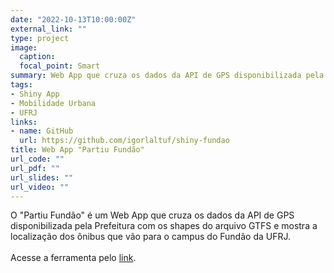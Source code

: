 ```yaml
---
date: "2022-10-13T10:00:00Z"
external_link: ""
type: project
image:
  caption:
  focal_point: Smart
summary: Web App que cruza os dados da API de GPS disponibilizada pela Prefeitura com os shapes do arquivo GTFS e mostra a localização dos ônibus que vão para o campus do Fundão da UFRJ.
tags:
- Shiny App
- Mobilidade Urbana
- UFRJ
links:
- name: GitHub
  url: https://github.com/igorlaltuf/shiny-fundao
title: Web App "Partiu Fundão"
url_code: ""
url_pdf: ""
url_slides: ""
url_video: ""
---
```


O "Partiu Fundão" é um Web App que cruza os dados da API de GPS disponibilizada pela Prefeitura com os shapes do arquivo GTFS e mostra a localização dos ônibus que vão para o campus do Fundão da UFRJ. 
<br><br>
Acesse a ferramenta pelo [link](https://igorlaltuf.shinyapps.io/onibus_fundao/). 
<br>
